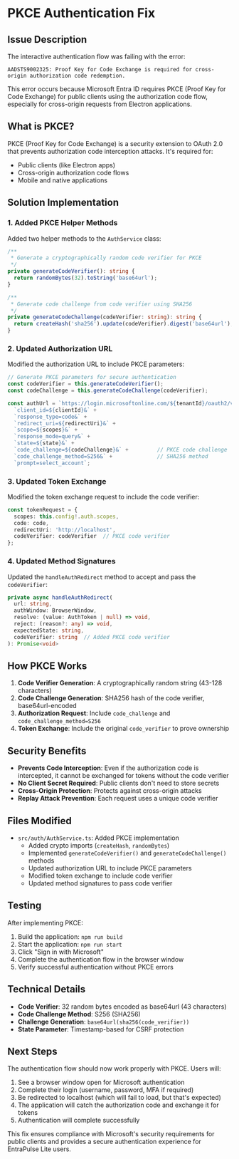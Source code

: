 # PKCE Authentication Fix

## Issue Description

The interactive authentication flow was failing with the error:
```
AADSTS9002325: Proof Key for Code Exchange is required for cross-origin authorization code redemption.
```

This error occurs because Microsoft Entra ID requires PKCE (Proof Key for Code Exchange) for public clients using the authorization code flow, especially for cross-origin requests from Electron applications.

## What is PKCE?

PKCE (Proof Key for Code Exchange) is a security extension to OAuth 2.0 that prevents authorization code interception attacks. It's required for:
- Public clients (like Electron apps)
- Cross-origin authorization code flows
- Mobile and native applications

## Solution Implementation

### 1. Added PKCE Helper Methods

Added two helper methods to the `AuthService` class:

```typescript
/**
 * Generate a cryptographically random code verifier for PKCE
 */
private generateCodeVerifier(): string {
  return randomBytes(32).toString('base64url');
}

/**
 * Generate code challenge from code verifier using SHA256
 */
private generateCodeChallenge(codeVerifier: string): string {
  return createHash('sha256').update(codeVerifier).digest('base64url');
}
```

### 2. Updated Authorization URL

Modified the authorization URL to include PKCE parameters:

```typescript
// Generate PKCE parameters for secure authentication
const codeVerifier = this.generateCodeVerifier();
const codeChallenge = this.generateCodeChallenge(codeVerifier);

const authUrl = `https://login.microsoftonline.com/${tenantId}/oauth2/v2.0/authorize?` +
  `client_id=${clientId}&` +
  `response_type=code&` +
  `redirect_uri=${redirectUri}&` +
  `scope=${scopes}&` +
  `response_mode=query&` +
  `state=${state}&` +
  `code_challenge=${codeChallenge}&` +         // PKCE code challenge
  `code_challenge_method=S256&` +              // SHA256 method
  `prompt=select_account`;
```

### 3. Updated Token Exchange

Modified the token exchange request to include the code verifier:

```typescript
const tokenRequest = {
  scopes: this.config!.auth.scopes,
  code: code,
  redirectUri: 'http://localhost',
  codeVerifier: codeVerifier  // PKCE code verifier
};
```

### 4. Updated Method Signatures

Updated the `handleAuthRedirect` method to accept and pass the `codeVerifier`:

```typescript
private async handleAuthRedirect(
  url: string, 
  authWindow: BrowserWindow, 
  resolve: (value: AuthToken | null) => void, 
  reject: (reason?: any) => void,
  expectedState: string,
  codeVerifier: string  // Added PKCE code verifier
): Promise<void>
```

## How PKCE Works

1. **Code Verifier Generation**: A cryptographically random string (43-128 characters)
2. **Code Challenge Generation**: SHA256 hash of the code verifier, base64url-encoded
3. **Authorization Request**: Include `code_challenge` and `code_challenge_method=S256`
4. **Token Exchange**: Include the original `code_verifier` to prove ownership

## Security Benefits

- **Prevents Code Interception**: Even if the authorization code is intercepted, it cannot be exchanged for tokens without the code verifier
- **No Client Secret Required**: Public clients don't need to store secrets
- **Cross-Origin Protection**: Protects against cross-origin attacks
- **Replay Attack Prevention**: Each request uses a unique code verifier

## Files Modified

- `src/auth/AuthService.ts`: Added PKCE implementation
  - Added crypto imports (`createHash`, `randomBytes`)
  - Implemented `generateCodeVerifier()` and `generateCodeChallenge()` methods
  - Updated authorization URL to include PKCE parameters
  - Modified token exchange to include code verifier
  - Updated method signatures to pass code verifier

## Testing

After implementing PKCE:
1. Build the application: `npm run build`
2. Start the application: `npm run start`
3. Click "Sign in with Microsoft"
4. Complete the authentication flow in the browser window
5. Verify successful authentication without PKCE errors

## Technical Details

- **Code Verifier**: 32 random bytes encoded as base64url (43 characters)
- **Code Challenge Method**: S256 (SHA256)
- **Challenge Generation**: `base64url(sha256(code_verifier))`
- **State Parameter**: Timestamp-based for CSRF protection

## Next Steps

The authentication flow should now work properly with PKCE. Users will:
1. See a browser window open for Microsoft authentication
2. Complete their login (username, password, MFA if required)
3. Be redirected to localhost (which will fail to load, but that's expected)
4. The application will catch the authorization code and exchange it for tokens
5. Authentication will complete successfully

This fix ensures compliance with Microsoft's security requirements for public clients and provides a secure authentication experience for EntraPulse Lite users.

